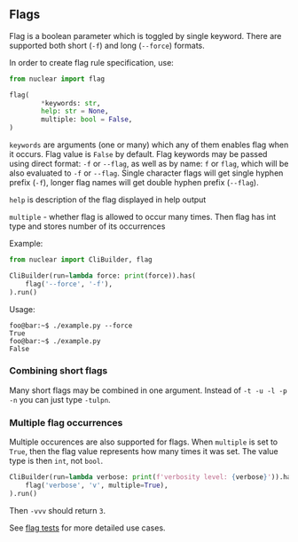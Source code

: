 ## Flags
Flag is a boolean parameter which is toggled by single keyword.
There are supported both short (`-f`) and long (`--force`) formats.

In order to create flag rule specification, use:
```python
from nuclear import flag

flag(
        *keywords: str,
        help: str = None,
        multiple: bool = False,
)
```
`keywords` are arguments (one or many) which any of them enables flag when it occurs.
Flag value is `False` by default.
Flag keywords may be passed using direct format: `-f` or `--flag`,
as well as by name: `f` or `flag`, which will be also evaluated to `-f` or `--flag`.
Single character flags will get single hyphen prefix (`-f`),
longer flag names will get double hyphen prefix (`--flag`).

`help` is description of the flag displayed in help output

`multiple` - whether flag is allowed to occur many times.
Then flag has int type and stores number of its occurrences

Example:
```python
from nuclear import CliBuilder, flag

CliBuilder(run=lambda force: print(force)).has(
    flag('--force', '-f'),
).run()
```
Usage:
```console
foo@bar:~$ ./example.py --force
True
foo@bar:~$ ./example.py
False
``` 

### Combining short flags
Many short flags may be combined in one argument. Instead of `-t -u -l -p -n` you can just type `-tulpn`.

### Multiple flag occurrences
Multiple occurences are also supported for flags. When `multiple` is set to `True`, then the flag value represents how many times it was set. The value type is then `int`, not `bool`.
```python
CliBuilder(run=lambda verbose: print(f'verbosity level: {verbose}')).has(
    flag('verbose', 'v', multiple=True),
).run()
```
Then `-vvv` should return `3`.

See [flag tests](https://github.com/igrek51/nuclear/blob/master/tests/parser/test_flag.py) for more detailed use cases.

